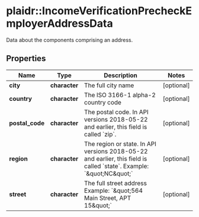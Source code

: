 # plaidr::IncomeVerificationPrecheckEmployerAddressData

Data about the components comprising an address.

## Properties
Name | Type | Description | Notes
------------ | ------------- | ------------- | -------------
**city** | **character** | The full city name | [optional] 
**country** | **character** | The ISO 3166-1 alpha-2 country code | [optional] 
**postal_code** | **character** | The postal code. In API versions 2018-05-22 and earlier, this field is called &#x60;zip&#x60;. | [optional] 
**region** | **character** | The region or state. In API versions 2018-05-22 and earlier, this field is called &#x60;state&#x60;. Example: &#x60;\&quot;NC\&quot;&#x60; | [optional] 
**street** | **character** | The full street address Example: &#x60;\&quot;564 Main Street, APT 15\&quot;&#x60; | [optional] 



